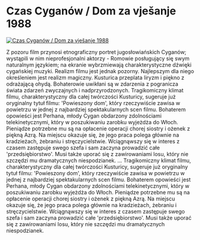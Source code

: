 Czas Cyganów / Dom za vješanje 1988 
=============
[![Czas Cyganów / Dom za vješanje 1988 ](http://vidos.pl/images/player.gif)](http://vidos.pl/czas-cyganow-dom-za-vjeanje-1988)

 Z pozoru film przynosi etnograficzny portret jugosłowiańskich Cyganów; wystąpili w nim nieprofesjonalni aktorzy - Romowie posługujący się swym naturalnym językiem; na ekranie wybrzmiewają charakterystyczne dźwięki cygańskiej muzyki. Realizm filmu jest jednak pozorny. Najlepszym dla niego określeniem jest realizm magiczny. Kusturica przeplata liryzm i piękno z odrażającą ohydą. Bohaterowie uwikłani są w zdarzenia z pogranicza świata zdarzeń zwyczajnych i nadprzyrodzonych. Tragikomiczny klimat filmu, charakterystyczny dla całej twórczości Kusturicy, sugeruje już oryginalny tytuł filmu: 'Powieszony dom', który rzeczywiście zawisa w powietrzu w jednej z najbardziej spektakularnych scen filmu. Bohaterem opowieści jest Perhana, młody Cygan obdarzony zdolnościami telekinetycznymi, który w poszukiwaniu zarobku wyjeżdża do Włoch. Pieniądze potrzebne mu są na opłacenie operacji chorej siostry i ożenek z piękną Azrą. Na miejscu okazuje się, że jego praca polega głównie na kradzieżach, żebraniu i stręczycielstwie. Wciągnąwszy się w interes z czasem zastępuje swego szefa i sam zaczyna prowadzić całe 'przedsiębiorstwo'. Musi także uporać się z zawirowaniami losu, który nie szczędzi mu dramatycznych niespodzianek.   ... Tragikomiczny klimat filmu, charakterystyczny dla całej twórczości Kusturicy, sugeruje już oryginalny tytuł filmu: 'Powieszony dom', który rzeczywiście zawisa w powietrzu w jednej z najbardziej spektakularnych scen filmu. Bohaterem opowieści jest Perhana, młody Cygan obdarzony zdolnościami telekinetycznymi, który w poszukiwaniu zarobku wyjeżdża do Włoch. Pieniądze potrzebne mu są na opłacenie operacji chorej siostry i ożenek z piękną Azrą. Na miejscu okazuje się, że jego praca polega głównie na kradzieżach, żebraniu i stręczycielstwie. Wciągnąwszy się w interes z czasem zastępuje swego szefa i sam zaczyna prowadzić całe 'przedsiębiorstwo'. Musi także uporać się z zawirowaniami losu, który nie szczędzi mu dramatycznych niespodzianek.
